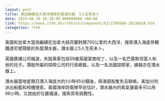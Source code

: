 ```yaml
---
layout: post
title: 美加繼續在大西洋搜索失蹤潛水器　5人生死未卜
date: 2023-06-20 16:38:09.000000000 +08:00
link: https://news.rthk.hk/rthk/ch/component/k2/1705608-20230620.htm
categories: rthk
---
```


美國和加拿大當局繼續在加拿大紐芬蘭對開700公里的大西洋，搜索潛入海底參觀鐵達尼號殘骸的失蹤潛水器，潛水器上5人生死未卜。

英國廣播公司報道，失蹤乘客包括59歲英國富商哈丁，以及一名巴基斯坦富人和他的兒子。潛艇所屬的探險公司的行政總裁，以及一名法國探險家，據報亦在潛水器上。

潛水器當地星期日潛入海底大約1小時45分鐘後，與海面船隻失去聯絡，美加分別派出船艦和飛機搜索，美國海岸防衛隊早前估計，潛水器內的氧氣量最多可以用96小時，又說由於位置偏遠，搜索具有挑戰性。
